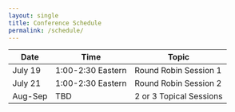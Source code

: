 ```yaml
---
layout: single
title: Conference Schedule
permalink: /schedule/
---
```


| Date | Time |Topic  |
|---|---|---|
| July 19 | 1:00-2:30 Eastern | Round Robin Session 1  |
| July 21 | 1:00-2:30 Eastern |Round Robin Session 2  |
| Aug-Sep | TBD | 2 or 3 Topical Sessions |
